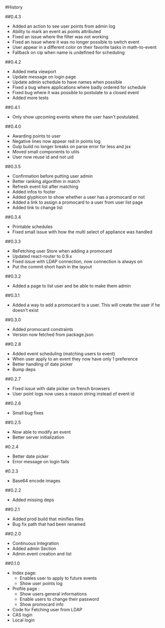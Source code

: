 #History

##0.4.3
- Added an action to see user points from admin log
- Ability to mark an event as points attributed
- Fixed an issue where the filter was not working
- Fixed an issue where it was no longer possible to switch event
- User appear in a different color on their favorite tasks in math-to-event
- Fallback on cip when name is undefined for scheduling

##0.4.2
- Added meta viewport
- Update message on login page
- Update admin schedule to have names when possible
- Fixed a bug where applications where badly ordered for schedule
- Fixed bug where it was possible to postulate to a closed event
- Added more tests

##0.4.1
- Only show upcoming events where the user hasn't postulated.

##0.4.0
- Awarding points to user
- Negative lines now appear red in points log
- Gulp build no longer breaks on parse error for less and jsx
- Moved small components to utils
- User now reuse id and not uid

##0.3.5
- Confirmation before putting user admin
- Better ranking algorithm in match
- Refresh event list after matching
- Added infos to footer
- Added glyphicon to show whether a user has a promocard or not
- Added a link to assign a promocard to a user from user list page
- Added link to change list

##0.3.4
- Printable schedules
- Fixed small issue with how the multi select of appliance was handled

##0.3.3
- ReFetching user Store when adding a promocard
- Updated react-router to 0.9.x
- Fixed issue with LDAP connection, now connection is always on
- Put the commit short hash in the layout

##0.3.2
- Added a page to list user and be able to make them admin

##0.3.1
- Added a way to add a promocard to a user. This will create the user if he doesn't exist

##0.3.0
- Added promocard constraints
- Version now fetched from package.json

##0.2.8
- Added event scheduling (matching users to event)
- When user apply to an event they now have only 1 preference
- Better handling of date picker
- Bump deps

##0.2.7
- Fixed issue with date picker on french browsers
- User point logs now uses a reason string instead of event id

##0.2.6
- Small bug fixes

##0.2.5
- Now able to modify an event
- Better server initialization

#0.2.4
- Better date picker
- Error message on login fails

#0.2.3
- Base64 encode images

##0.2.2
- Added missing deps

##0.2.1
- Added prod build that minifies files
- Bug fix path that had been renamed

##0.2.0
- Continuous Integration
- Added admin Section
- Admin event creation and list

##0.1.0
- Index page:
    - Enables user to apply to future events
    - Show user points log
- Profile page :
    - Show users general informations
    - Enable users to change their password
    - Show promocard info
- Code for Fetching user from LDAP
- CAS login
- Local login
